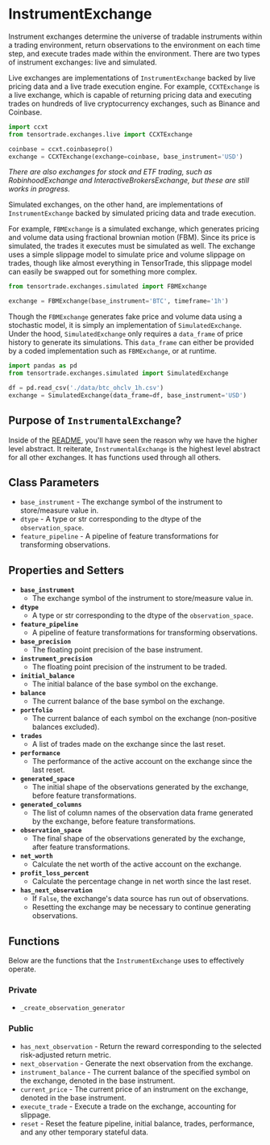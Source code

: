 # InstrumentExchange

Instrument exchanges determine the universe of tradable instruments within a trading environment, return observations to the environment on each time step, and execute trades made within the environment. There are two types of instrument exchanges: live and simulated.

Live exchanges are implementations of `InstrumentExchange` backed by live pricing data and a live trade execution engine. For example, `CCXTExchange` is a live exchange, which is capable of returning pricing data and executing trades on hundreds of live cryptocurrency exchanges, such as Binance and Coinbase.

```python
import ccxt
from tensortrade.exchanges.live import CCXTExchange

coinbase = ccxt.coinbasepro()
exchange = CCXTExchange(exchange=coinbase, base_instrument='USD')
```

_There are also exchanges for stock and ETF trading, such as RobinhoodExchange and InteractiveBrokersExchange, but these are still works in progress._


Simulated exchanges, on the other hand, are implementations of `InstrumentExchange` backed by simulated pricing data and trade execution.

For example, `FBMExchange` is a simulated exchange, which generates pricing and volume data using fractional brownian motion (FBM). Since its price is simulated, the trades it executes must be simulated as well. The exchange uses a simple slippage model to simulate price and volume slippage on trades, though like almost everything in TensorTrade, this slippage model can easily be swapped out for something more complex.


```python
from tensortrade.exchanges.simulated import FBMExchange

exchange = FBMExchange(base_instrument='BTC', timeframe='1h')
```

Though the `FBMExchange` generates fake price and volume data using a stochastic model, it is simply an implementation of `SimulatedExchange`. Under the hood, `SimulatedExchange` only requires a `data_frame` of price history to generate its simulations. This `data_frame` can either be provided by a coded implementation such as `FBMExchange`, or at runtime.

```python
import pandas as pd
from tensortrade.exchanges.simulated import SimulatedExchange

df = pd.read_csv('./data/btc_ohclv_1h.csv')
exchange = SimulatedExchange(data_frame=df, base_instrument='USD')
```


## Purpose of `InstrumentalExchange`?

Inside of the [README](../README.md), you'll have seen the reason why we have the higher level abstract. It reiterate, `InstrumentalExchange` is the highest level abstract for all other exchanges. It has functions used through all others.



## Class Parameters
* `base_instrument` - The exchange symbol of the instrument to store/measure value in.
* `dtype` - A type or str corresponding to the dtype of the `observation_space`.
* `feature_pipeline` - A pipeline of feature transformations for transforming observations.

## Properties and Setters

* **`base_instrument`**
  * The exchange symbol of the instrument to store/measure value in.
* **`dtype`**
  * A type or str corresponding to the dtype of the `observation_space`.
* **`feature_pipeline`**
  * A pipeline of feature transformations for transforming observations.
* **`base_precision`**
  * The floating point precision of the base instrument.
* **`instrument_precision`**
  * The floating point precision of the instrument to be traded.
* **`initial_balance`**
  * The initial balance of the base symbol on the exchange.
* **`balance`**
  * The current balance of the base symbol on the exchange.
* **`portfolio`**
  * The current balance of each symbol on the exchange (non-positive balances excluded).
* **`trades`**
  * A list of trades made on the exchange since the last reset.
* **`performance`**
  * The performance of the active account on the exchange since the last reset.
* **`generated_space`**
  * The initial shape of the observations generated by the exchange, before feature transformations.
* **`generated_columns`**
  * The list of column names of the observation data frame generated by the exchange, before feature transformations.
* **`observation_space`**
  * The final shape of the observations generated by the exchange, after feature transformations.
* **`net_worth`**
  * Calculate the net worth of the active account on the exchange.
* **`profit_loss_percent`**
  * Calculate the percentage change in net worth since the last reset.
* **`has_next_observation`**
  * If `False`, the exchange's data source has run out of observations.
  * Resetting the exchange may be necessary to continue generating observations.



## Functions

Below are the functions that the `InstrumentExchange` uses to effectively operate. 

### Private
* `_create_observation_generator` 

### Public

* `has_next_observation` - Return the reward corresponding to the selected risk-adjusted return metric.
* `next_observation` - Generate the next observation from the exchange.
* `instrument_balance` - The current balance of the specified symbol on the exchange, denoted in the base instrument.
* `current_price` - The current price of an instrument on the exchange, denoted in the base instrument.
* `execute_trade` - Execute a trade on the exchange, accounting for slippage.
* `reset` - Reset the feature pipeline, initial balance, trades, performance, and any other temporary stateful data.
<!-- 
## Use Cases

**Use Case #1**

```py
print("Hello World")
```

**Use Case #2**

```py
print("Hello World")
``` -->